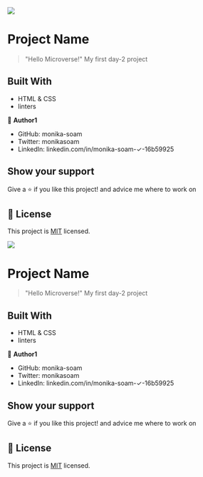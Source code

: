 ![](https://img.shields.io/badge/Microverse-blueviolet)
# Project Name

> "Hello Microverse!"
My first day-2 project


## Built With

- HTML & CSS
- linters



👤 **Author1**

- GitHub: monika-soam
- Twitter: monikasoam
- LinkedIn: linkedin.com/in/monika-soam-✓-16b59925


## Show your support

Give a ⭐️ if you like this project! and advice me where to work on


## 📝 License

This project is [MIT](./MIT.md) licensed.

![](https://img.shields.io/badge/Microverse-blueviolet)
# Project Name

> "Hello Microverse!"
My first day-2 project


## Built With

- HTML & CSS
- linters



👤 **Author1**

- GitHub: monika-soam
- Twitter: monikasoam
- LinkedIn: linkedin.com/in/monika-soam-✓-16b59925


## Show your support

Give a ⭐️ if you like this project! and advice me where to work on


## 📝 License

This project is [MIT](./MIT.md) licensed.

